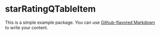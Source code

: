 # starRatingQTableItem

This is a simple example package. You can use
[Github-flavored Markdown](https://guides.github.com/features/mastering-markdown/)
to write your content.